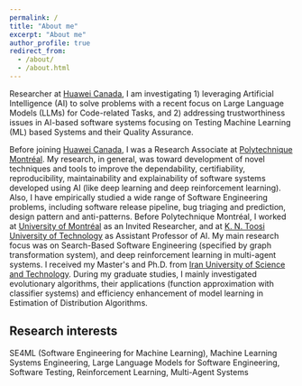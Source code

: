 ```yaml
---
permalink: /
title: "About me"
excerpt: "About me"
author_profile: true
redirect_from: 
  - /about/
  - /about.html
---
```


Researcher at [Huawei Canada](https://www.huawei.com/ca/), I am investigating 1) leveraging Artificial Intelligence (AI) to solve problems with a recent focus on Large Language Models (LLMs) for Code-related Tasks, and 2) addressing trustworthiness issues in AI-based software systems focusing on Testing Machine Learning (ML) based Systems and their Quality Assurance.

Before joining [Huawei Canada](https://www.huawei.com/ca/), I was a Research Associate at [Polytechnique Montréal](https://www.polymtl.ca/). My research, in general, was toward development of novel techniques and tools to improve the dependability, certifiability, reproducibility, maintainability and explainability of software systems developed using AI (like deep learning and deep reinforcement learning). Also, I have empirically studied a wide range of Software Engineering problems, including software release pipeline, bug triaging and prediction, design pattern and anti-patterns. Before Polytechnique Montréal, I worked at [University of Montréal](https://www.umontreal.ca/en/) as an Invited Researcher, and at [K. N. Toosi University of Technology](https://kntu.ac.ir/page-Index/FA/0) as Assistant Professor of AI. My main research focus was on Search-Based Software Engineering (specified by graph transformation system), and deep reinforcement learning in multi-agent systems. I received my Master's and Ph.D. from [Iran University of Science and Technology](http://www.iust.ac.ir/en). During my graduate studies, I mainly investigated evolutionary algorithms, their applications (function approximation with classifier systems) and efficiency enhancement of model learning in Estimation of Distribution Algorithms.

Research interests
------
SE4ML (Software Engineering for Machine Learning), Machine Learning Systems Engineering, Large Language Models for Software Engineering, Software Testing, Reinforcement Learning, Multi-Agent Systems
